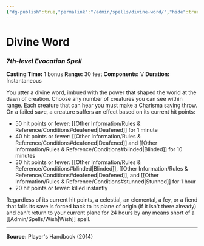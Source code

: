 ```yaml
---
{"dg-publish":true,"permalink":"/admin/spells/divine-word/","hide":true,"updated":"2025-08-05T19:49:54.477+01:00"}
---
```


# Divine Word
### *7th-level Evocation Spell*
**Casting Time:** 1 bonus
**Range:** 30 feet
**Components:** V
**Duration:** Instantaneous

You utter a divine word, imbued with the power that shaped the world at the dawn of creation. Choose any number of creatures you can see within range. Each creature that can hear you must make a Charisma saving throw. On a failed save, a creature suffers an effect based on its current hit points:

- 50 hit points or fewer: [[Other Information/Rules & Reference/Conditions#deafened\|Deafened]] for 1 minute
- 40 hit points or fewer: [[Other Information/Rules & Reference/Conditions#deafened\|Deafened]] and [[Other Information/Rules & Reference/Conditions#blinded\|Blinded]] for 10 minutes
- 30 hit points or fewer: [[Other Information/Rules & Reference/Conditions#blinded\|Blinded]], [[Other Information/Rules & Reference/Conditions#deafened\|Deafened]], and [[Other Information/Rules & Reference/Conditions#stunned\|Stunned]] for 1 hour
- 20 hit points or fewer: killed instantly

Regardless of its current hit points, a celestial, an elemental, a fey, or a fiend that fails its save is forced back to its plane of origin (if it isn't there already) and can't return to your current plane for 24 hours by any means short of a [[Admin/Spells/Wish\|Wish]] spell.

---
**Source:** Player's Handbook (2014)